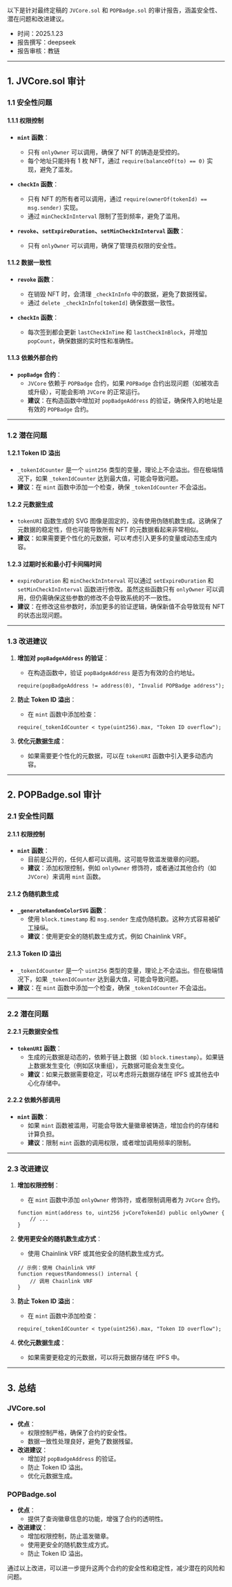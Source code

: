 以下是针对最终定稿的 `JVCore.sol` 和 `POPBadge.sol` 的审计报告，涵盖安全性、潜在问题和改进建议。

- 时间：2025.1.23
- 报告撰写：deepseek
- 报告审核：教链

---

## **1. JVCore.sol 审计**

### **1.1 安全性问题**

#### **1.1.1 权限控制**
- **`mint` 函数**：
  - 只有 `onlyOwner` 可以调用，确保了 NFT 的铸造是受控的。
  - 每个地址只能持有 1 枚 NFT，通过 `require(balanceOf(to) == 0)` 实现，避免了滥发。

- **`checkIn` 函数**：
  - 只有 NFT 的所有者可以调用，通过 `require(ownerOf(tokenId) == msg.sender)` 实现。
  - 通过 `minCheckInInterval` 限制了签到频率，避免了滥用。

- **`revoke`、`setExpireDuration`、`setMinCheckInInterval` 函数**：
  - 只有 `onlyOwner` 可以调用，确保了管理员权限的安全性。

#### **1.1.2 数据一致性**
- **`revoke` 函数**：
  - 在销毁 NFT 时，会清理 `_checkInInfo` 中的数据，避免了数据残留。
  - 通过 `delete _checkInInfo[tokenId]` 确保数据一致性。

- **`checkIn` 函数**：
  - 每次签到都会更新 `lastCheckInTime` 和 `lastCheckInBlock`，并增加 `popCount`，确保数据的实时性和准确性。

#### **1.1.3 依赖外部合约**
- **`popBadge` 合约**：
  - `JVCore` 依赖于 `POPBadge` 合约，如果 `POPBadge` 合约出现问题（如被攻击或升级），可能会影响 `JVCore` 的正常运行。
  - **建议**：在构造函数中增加对 `popBadgeAddress` 的验证，确保传入的地址是有效的 `POPBadge` 合约。

---

### **1.2 潜在问题**

#### **1.2.1 Token ID 溢出**
- `_tokenIdCounter` 是一个 `uint256` 类型的变量，理论上不会溢出。但在极端情况下，如果 `_tokenIdCounter` 达到最大值，可能会导致问题。
- **建议**：在 `mint` 函数中添加一个检查，确保 `_tokenIdCounter` 不会溢出。

#### **1.2.2 元数据生成**
- `tokenURI` 函数生成的 SVG 图像是固定的，没有使用伪随机数生成。这确保了元数据的稳定性，但也可能导致所有 NFT 的元数据看起来非常相似。
- **建议**：如果需要更个性化的元数据，可以考虑引入更多的变量或动态生成内容。

#### **1.2.3 过期时长和最小打卡间隔时间**
- `expireDuration` 和 `minCheckInInterval` 可以通过 `setExpireDuration` 和 `setMinCheckInInterval` 函数进行修改。虽然这些函数只有 `onlyOwner` 可以调用，但仍需确保这些参数的修改不会导致系统的不一致性。
- **建议**：在修改这些参数时，添加更多的验证逻辑，确保新值不会导致现有 NFT 的状态出现问题。

---

### **1.3 改进建议**
1. **增加对 `popBadgeAddress` 的验证**：
   - 在构造函数中，验证 `popBadgeAddress` 是否为有效的合约地址。
   ```solidity
   require(popBadgeAddress != address(0), "Invalid POPBadge address");
   ```

2. **防止 Token ID 溢出**：
   - 在 `mint` 函数中添加检查：
   ```solidity
   require(_tokenIdCounter < type(uint256).max, "Token ID overflow");
   ```

3. **优化元数据生成**：
   - 如果需要更个性化的元数据，可以在 `tokenURI` 函数中引入更多动态内容。

---

## **2. POPBadge.sol 审计**

### **2.1 安全性问题**

#### **2.1.1 权限控制**
- **`mint` 函数**：
  - 目前是公开的，任何人都可以调用。这可能导致滥发徽章的问题。
  - **建议**：添加权限控制，例如 `onlyOwner` 修饰符，或者通过其他合约（如 `JVCore`）来调用 `mint` 函数。

#### **2.1.2 伪随机数生成**
- **`_generateRandomColorSVG` 函数**：
  - 使用 `block.timestamp` 和 `msg.sender` 生成伪随机数。这种方式容易被矿工操纵。
  - **建议**：使用更安全的随机数生成方式，例如 Chainlink VRF。

#### **2.1.3 Token ID 溢出**
- `_tokenIdCounter` 是一个 `uint256` 类型的变量，理论上不会溢出。但在极端情况下，如果 `_tokenIdCounter` 达到最大值，可能会导致问题。
- **建议**：在 `mint` 函数中添加一个检查，确保 `_tokenIdCounter` 不会溢出。

---

### **2.2 潜在问题**

#### **2.2.1 元数据安全性**
- **`tokenURI` 函数**：
  - 生成的元数据是动态的，依赖于链上数据（如 `block.timestamp`）。如果链上数据发生变化（例如区块重组），元数据可能会发生变化。
  - **建议**：如果元数据需要稳定，可以考虑将元数据存储在 IPFS 或其他去中心化存储中。

#### **2.2.2 依赖外部调用**
- **`mint` 函数**：
  - 如果 `mint` 函数被滥用，可能会导致大量徽章被铸造，增加合约的存储和计算负担。
  - **建议**：限制 `mint` 函数的调用权限，或者增加调用频率的限制。

---

### **2.3 改进建议**
1. **增加权限控制**：
   - 在 `mint` 函数中添加 `onlyOwner` 修饰符，或者限制调用者为 `JVCore` 合约。
   ```solidity
   function mint(address to, uint256 jvCoreTokenId) public onlyOwner {
       // ...
   }
   ```

2. **使用更安全的随机数生成方式**：
   - 使用 Chainlink VRF 或其他安全的随机数生成方式。
   ```solidity
   // 示例：使用 Chainlink VRF
   function requestRandomness() internal {
       // 调用 Chainlink VRF
   }
   ```

3. **防止 Token ID 溢出**：
   - 在 `mint` 函数中添加检查：
   ```solidity
   require(_tokenIdCounter < type(uint256).max, "Token ID overflow");
   ```

4. **优化元数据生成**：
   - 如果需要更稳定的元数据，可以将元数据存储在 IPFS 中。

---

## **3. 总结**

### **JVCore.sol**
- **优点**：
  - 权限控制严格，确保了合约的安全性。
  - 数据一致性处理良好，避免了数据残留。
- **改进建议**：
  - 增加对 `popBadgeAddress` 的验证。
  - 防止 Token ID 溢出。
  - 优化元数据生成。

### **POPBadge.sol**
- **优点**：
  - 提供了查询徽章信息的功能，增强了合约的透明性。
- **改进建议**：
  - 增加权限控制，防止滥发徽章。
  - 使用更安全的随机数生成方式。
  - 防止 Token ID 溢出。

通过以上改进，可以进一步提升这两个合约的安全性和稳定性，减少潜在的风险和问题。
